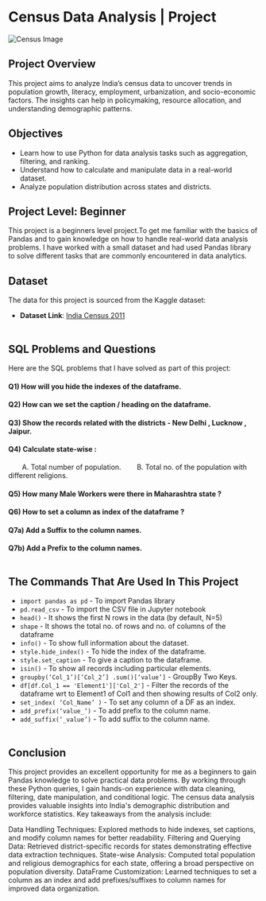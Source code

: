 # Census Data Analysis | Project

![Census Image](https://github.com/user-attachments/assets/fd28b693-3e1d-47de-b77a-340fd4ef6a32)


## Project Overview
This project aims to analyze India’s census data to uncover trends in population growth, literacy, employment, urbanization, and socio-economic factors. The insights can help in policymaking, resource allocation, and understanding demographic patterns.


## Objectives
- Learn how to use Python for data analysis tasks such as aggregation, filtering, and ranking.
- Understand how to calculate and manipulate data in a real-world dataset.
- Analyze population distribution across states and districts.


## Project Level: Beginner
This project is a beginners level project.To get me familiar with the basics of Pandas and to gain knowledge on how to handle real-world data analysis problems. I have worked with a small dataset and had used Pandas library to solve different tasks that are commonly encountered in data analytics.


## Dataset
The data for this project is sourced from the Kaggle dataset:
 - **Dataset Link**: [India Census 2011](https://www.kaggle.com/datasets/niteshsahu99/india-census-2011)<br><br>




## SQL Problems and Questions
Here are the SQL problems that I have solved as part of this project:

#### Q1) How will you hide the indexes of the dataframe.
#### Q2) How can we set the caption / heading on the dataframe.
#### Q3) Show the records related with the districts - New Delhi , Lucknow , Jaipur.
#### Q4) Calculate state-wise :
&nbsp;&nbsp;&nbsp;&nbsp;&nbsp;&nbsp;&nbsp;A. Total number of population.
&nbsp;&nbsp;&nbsp;&nbsp;&nbsp;&nbsp;&nbsp;B. Total no. of the population with different religions.
#### Q5) How many Male Workers were there in Maharashtra state ?
#### Q6) How to set a column as index of the dataframe ?
#### Q7a) Add a Suffix to the column names.
#### Q7b) Add a Prefix to the column names.<br><br>


## The Commands That Are Used In This Project 

- `import pandas as pd` - To import Pandas library<br>
- `pd.read_csv` - To import the CSV file in Jupyter notebook<br>
- `head()` - It shows the first N rows in the data (by default, N=5)<br>
- `shape` - It shows the total no. of rows and no. of columns of the dataframe<br>
- `info()` - To show full information about the dataset.
- `style.hide_index()` - To hide the index of the dataframe.
- `style.set_caption` - To give a caption to the dataframe.
- `isin()` - To show all records including particular elements.
- `groupby(‘Col_1’)[‘Col_2’] .sum()[‘value’]` - GroupBy Two Keys.
- `df[df.Col_1 == 'Element1']['Col_2']` - Filter the records of the dataframe wrt to Element1 of Col1 and then showing results of Col2 only.
- `set_index( ‘Col_Name’ )` - To set any column of a DF as an index.
- `add_prefix(‘value_’)` - To add prefix to the column name.
- `add_suffix(‘_value’)` - To add suffix to the column name.<br><br>


## Conclusion
This project provides an excellent opportunity for me as a beginners to gain Pandas knowledge to solve practical data problems. By working through these Python queries, I gain hands-on experience with data cleaning, filtering, date manipulation, and conditional logic.
The census data analysis provides valuable insights into India's demographic distribution and workforce statistics. Key takeaways from the analysis include:

Data Handling Techniques: Explored methods to hide indexes, set captions, and modify column names for better readability.
Filtering and Querying Data: Retrieved district-specific records for states demonstrating effective data extraction techniques.
State-wise Analysis: Computed total population and religious demographics for each state, offering a broad perspective on population diversity.
DataFrame Customization: Learned techniques to set a column as an index and add prefixes/suffixes to column names for improved data organization.

